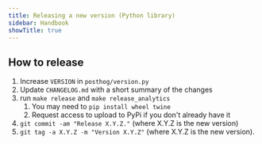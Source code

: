 ```yaml
---
title: Releasing a new version (Python library)
sidebar: Handbook
showTitle: true
---
```


## How to release
1. Increase `VERSION` in `posthog/version.py`
2. Update `CHANGELOG.md` with a short summary of the changes
3. run `make release` and `make release_analytics`
    1. You may need to `pip install wheel twine`
    2. Request access to upload to PyPi if you don't already have it
4. `git commit -am "Release X.Y.Z."` (where X.Y.Z is the new version)
5. `git tag -a X.Y.Z -m "Version X.Y.Z"` (where X.Y.Z is the new version).